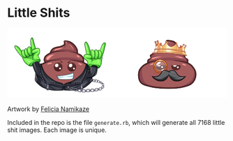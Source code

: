 # Little Shits

![Little Shits](/sample.png?raw=true)

Artwork by [Felicia Namikaze](https://twitter.com/whiteakatsuki)

Included in the repo is the file `generate.rb`, which will generate all 7168 little shit images. Each image is unique.
